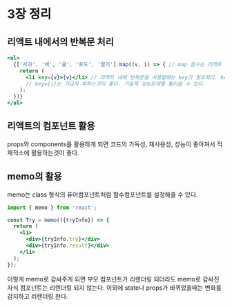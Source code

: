 # 3장 정리

## 리액트 내에서의 반복문 처리

```jsx
<ul>
  {['사과', '배', '귤', '포도', '딸기'].map((v, i) => { // map 함수는 리액트 내에서 반복문을 담당한다.
    return (
      <li key={v}>{v}</li> // 리액트 내에 반복문을 사용할때는 key가 필요하다. key는 데이터의 고유 값이며 반드시 반복을 피해야 한다.
      // key={i}는 가급적 피하는것이 좋다. 기술적 성능문제를 불러올 수 있다.
    );
  })}
</ul>
```

## 리액트의 컴포넌트 활용

props와 components를 활용하게 되면 코드의 가독성, 재사용성, 성능이 좋아져서 적재적소에 활용하는것이 좋다.

## memo의 활용
memo는 class 형식의 퓨어컴포넌트처럼 함수컴포넌트를 설정해줄 수 있다.

```jsx
import { memo } from 'react';

const Try = memo(({tryInfo}) => {
  return (
    <li>
      <div>{tryInfo.try}</div>
      <div>{tryInfo.result}</div>
    </li>
  );
});
```

이렇게 memo로 감싸주게 되면 부모 컴포넌트가 리렌더링 되더라도 memo로 감싸진 자식 컴포넌트는 리렌더링 되지 않는다.
이외에 state나 props가 바뀌었을때는 변화를 감지하고 리렌더링 한다.

